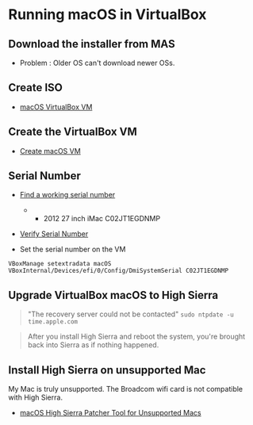 # Running macOS in VirtualBox

## Download the installer from MAS

* Problem : Older OS can't download newer OSs.

## Create ISO 

* [macOS VirtualBox VM](https://github.com/geerlingguy/macos-virtualbox-vm)

## Create the VirtualBox VM

* [Create macOS VM](http://tobiwashere.de/2017/10/virtualbox-how-to-create-a-macos-high-sierra-vm-to-run-on-a-mac-host-system/)

## Serial Number

* [Find a working serial number](https://giuliomac.wordpress.com/2014/02/18/how-to-find-a-working-serial-number-for-your-hackintosh/)
    * * 2012 27 inch iMac C02JT1EGDNMP

* [Verify Serial Number](https://checkcoverage.apple.com/)

* Set the serial number on the VM

`VBoxManage setextradata macOS VBoxInternal/Devices/efi/0/Config/DmiSystemSerial C02JT1EGDNMP`

## Upgrade VirtualBox macOS to High Sierra

> "The recovery server could not be contacted"
`sudo ntpdate -u time.apple.com`

> After you install High Sierra and reboot the system, you're brought back into Sierra as if nothing happened.

## Install High Sierra on unsupported Mac

My Mac is truly unsupported. The Broadcom wifi card is not compatible with High Sierra.

* [macOS High Sierra Patcher Tool for Unsupported Macs](http://dosdude1.com/highsierra/)
